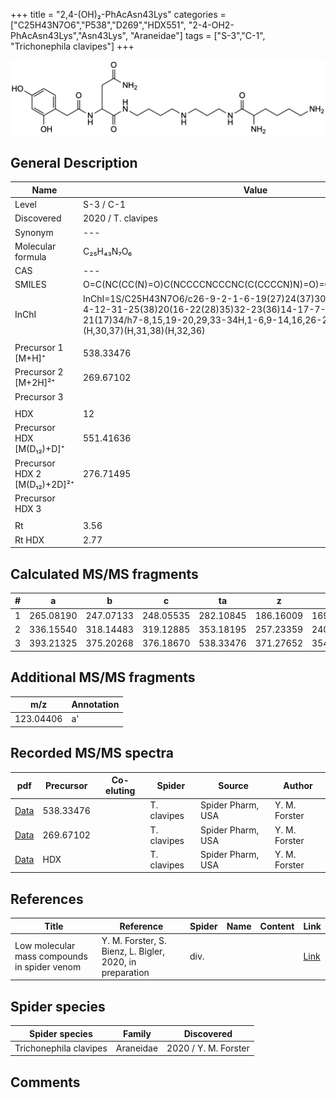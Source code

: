 +++
title = "2,4-(OH)₂-PhAcAsn43Lys"
categories = ["C25H43N7O6","P538","D269","HDX551",
"2-4-OH2-PhAcAsn43Lys","Asn43Lys",
"Araneidae"]
tags = ["S-3","C-1",
"Trichonephila clavipes"]
+++

![](/img/2-4-OH2-PhAcAsn43Lys.png)

## General Description

| Name                       | Value              |
|----------------------------|--------------------|
| Level                      | S-3 / C-1          |
| Discovered                 | 2020 / T. clavipes |
| Synonym                    | ---                |
| Molecular formula          | C₂₅H₄₃N₇O₆                   |
| CAS                        | ---                |
| SMILES | O=C(NC(CC(N)=O)C(NCCCCNCCCNC(C(CCCCN)N)=O)=O)CC1=CC=C(O)C=C1O  |
| InChI  | InChI=1S/C25H43N7O6/c26-9-2-1-6-19(27)24(37)30-13-5-11-29-10-3-4-12-31-25(38)20(16-22(28)35)32-23(36)14-17-7-8-18(33)15-21(17)34/h7-8,15,19-20,29,33-34H,1-6,9-14,16,26-27H2,(H2,28,35)(H,30,37)(H,31,38)(H,32,36)  |
|                            |                    |
| Precursor 1 [M+H]⁺       | 538.33476      |
| Precursor 2 [M+2H]²⁺        | 269.67102       |
| Precursor 3                |                    |
|                            |                    |
| HDX                        | 12                   |
| Precursor HDX   [M(D₁₂)+D]⁺   | 551.41636                   |
| Precursor HDX 2 [M(D₁₂)+2D]²⁺ | 276.71495                   |
| Precursor HDX 3            |                    |
|                            |                    |
| Rt                         | 3.56                   |
| Rt HDX                     | 2.77                   |

## Calculated MS/MS fragments

| # | a         | b         | c         | ta        | z         | y         | tz        |
|---|-----------|-----------|-----------|-----------|-----------|-----------|-----------|
| 1 | 265.08190 | 247.07133 | 248.05535 | 282.10845 | 186.16009 | 169.13354 | 203.18664 |
| 2 | 336.15540 | 318.14483 | 319.12885 | 353.18195 | 257.23359 | 240.20704 | 274.26014 |
| 3 | 393.21325 | 375.20268 | 376.18670 | 538.33476 | 371.27652 | 354.24997 | 388.30306 |

## Additional MS/MS fragments

| m/z       | Annotation |
|-----------|------------|
| 123.04406 | a'         |

## Recorded MS/MS spectra

| pdf                                             | Precursor | Co-eluting | Spider      | Source                       | Author        |
|-------------------------------------------------|-----------|------------|-------------|------------------------------|---------------|
| [Data](/pdf/N-clavipes/538_2-4-OH2-PhAcAsn43Lys_Nc.pdf) | 538.33476 |           | T. clavipes | Spider Pharm, USA | Y. M. Forster |
| [Data](/pdf/N-clavipes/538_2-4-OH2-PhAcAsn43Lys_Nc_2.pdf) | 269.67102 |           | T. clavipes | Spider Pharm, USA | Y. M. Forster |
| [Data](/pdf/N-clavipes/538_2-4-OH2-PhAcAsn43Lys_Nc_HDX.pdf) | HDX |           | T. clavipes | Spider Pharm, USA | Y. M. Forster |


## References

| Title | Reference | Spider | Name | Content | Link |
|-------|-----------|--------|------|---------|------|
| Low molecular mass compounds in spider venom      | Y. M. Forster, S. Bienz, L. Bigler, 2020, in preparation          | div.       |   |   | [Link](unknown) |

## Spider species

| Spider species     | Family     | Discovered           |
|--------------------|------------|----------------------|
| Trichonephila clavipes | Araneidae | 2020 / Y. M. Forster |


## Comments